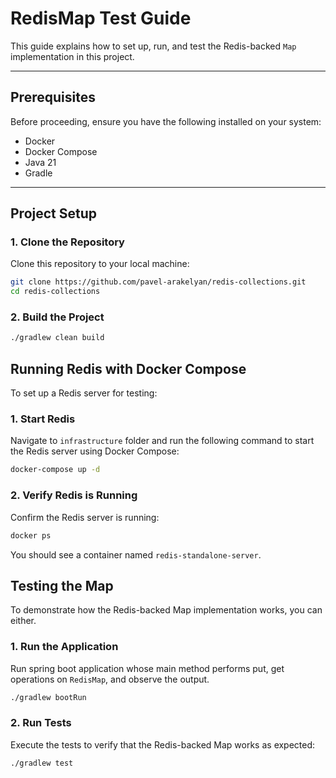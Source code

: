 # RedisMap Test Guide

This guide explains how to set up, run, and test the Redis-backed `Map` implementation in this project.

---

## Prerequisites

Before proceeding, ensure you have the following installed on your system:

- Docker
- Docker Compose
- Java 21
- Gradle

---

## Project Setup

### 1. Clone the Repository

Clone this repository to your local machine:

```bash
git clone https://github.com/pavel-arakelyan/redis-collections.git
cd redis-collections
```

### 2. Build the Project

```bash
./gradlew clean build
```

## Running Redis with Docker Compose

To set up a Redis server for testing:

### 1. Start Redis

Navigate to `infrastructure` folder and run the following command to start the Redis server using Docker Compose:

```bash
docker-compose up -d
```

### 2. Verify Redis is Running

Confirm the Redis server is running:

```bash
docker ps
```

You should see a container named `redis-standalone-server`.

## Testing the Map

To demonstrate how the Redis-backed Map implementation works, you can either.

### 1. Run the Application

Run spring boot application whose main method performs put, get operations on `RedisMap`, and observe the output.

```bash
./gradlew bootRun
```

### 2. Run Tests

Execute the tests to verify that the Redis-backed Map works as expected:

```bash
./gradlew test
```



